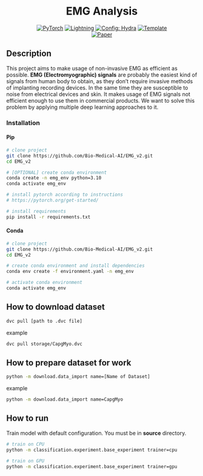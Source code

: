 <div align="center">

# EMG Analysis

<a href="https://pytorch.org/get-started/locally/"><img alt="PyTorch" src="https://img.shields.io/badge/PyTorch-ee4c2c?logo=pytorch&logoColor=white"></a>
<a href="https://pytorchlightning.ai/"><img alt="Lightning" src="https://img.shields.io/badge/-Lightning-792ee5?logo=pytorchlightning&logoColor=white"></a>
<a href="https://hydra.cc/"><img alt="Config: Hydra" src="https://img.shields.io/badge/Config-Hydra-89b8cd"></a>
<a href="https://github.com/ashleve/lightning-hydra-template"><img alt="Template" src="https://img.shields.io/badge/-Lightning--Hydra--Template-017F2F?style=flat&logo=github&labelColor=gray"></a><br>
[![Paper](http://img.shields.io/badge/paper-10.1038/srep36571-B31B1B.svg)](https://www.nature.com/articles/srep36571)

</div>

## Description

This project aims to make usage of non-invasive EMG as efficient as possible. **EMG (Electromyographic) signals** are probably the easiest kind of signals from human body to obtain, as they don’t require invasive methods of implanting recording devices. In the same time they are susceptible to noise from electrical devices and skin. It makes usage of EMG signals not efficient enough to use them in commercial products. We want to solve this problem by applying multiple deep learning approaches to it.

### Installation

#### Pip

```bash
# clone project
git clone https://github.com/Bio-Medical-AI/EMG_v2.git
cd EMG_v2

# [OPTIONAL] create conda environment
conda create -n emg_env python=3.10
conda activate emg_env

# install pytorch according to instructions
# https://pytorch.org/get-started/

# install requirements
pip install -r requirements.txt
```

#### Conda

```bash
# clone project
git clone https://github.com/Bio-Medical-AI/EMG_v2.git
cd EMG_v2

# create conda environment and install dependencies
conda env create -f environment.yaml -n emg_env

# activate conda environment
conda activate emg_env
```

## How to download dataset

```bash
dvc pull [path to .dvc file]
```

example

```bash
dvc pull storage/CapgMyo.dvc
```

## How to prepare dataset for work

```bash
python -m download.data_import name=[Name of Dataset]
```

example

```bash
python -m download.data_import name=CapgMyo
```

## How to run

Train model with default configuration. You must be in **source** directory.

```bash
# train on CPU
python -m classification.experiment.base_experiment trainer=cpu

# train on GPU
python -m classification.experiment.base_experiment trainer=gpu
```
